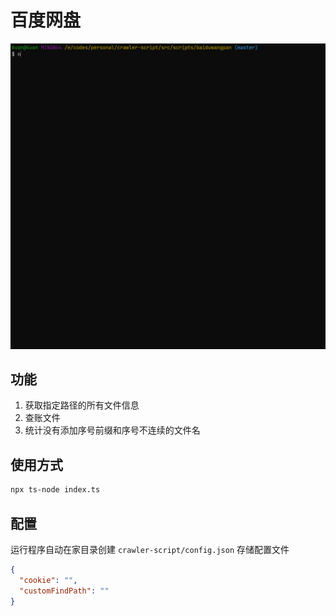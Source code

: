 # 百度网盘

![baiduwangpan](../../../assets/gif/baiduwangpan.gif)

## 功能

1. 获取指定路径的所有文件信息
2. 查账文件
3. 统计没有添加序号前缀和序号不连续的文件名

## 使用方式

```bash
npx ts-node index.ts
```

## 配置

运行程序自动在家目录创建 `crawler-script/config.json` 存储配置文件

```json
{
  "cookie": "",
  "customFindPath": ""
}
```

